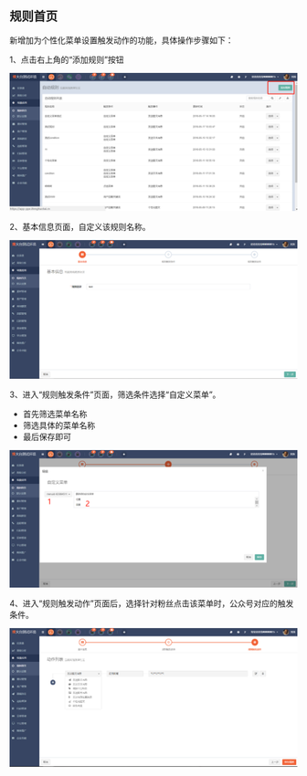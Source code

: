 ## 规则首页

新增加为个性化菜单设置触发动作的功能，具体操作步骤如下：

1、点击右上角的“添加规则”按钮

![](/assets/1526548232.jpg)

2、基本信息页面，自定义该规则名称。

![](/assets/1526548611%281%29.jpg)

3、进入“规则触发条件”页面，筛选条件选择“自定义菜单”。

* 首先筛选菜单名称
* 筛选具体的菜单名称
* 最后保存即可

![](/assets/1526548917%281%29.jpg)

4、进入“规则触发动作”页面后，选择针对粉丝点击该菜单时，公众号对应的触发条件。

![](/assets/1526550425%281%29.jpg)

